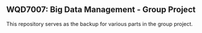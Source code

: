 ## WQD7007: Big Data Management - Group Project

This repository serves as the backup for various parts in the group project.
